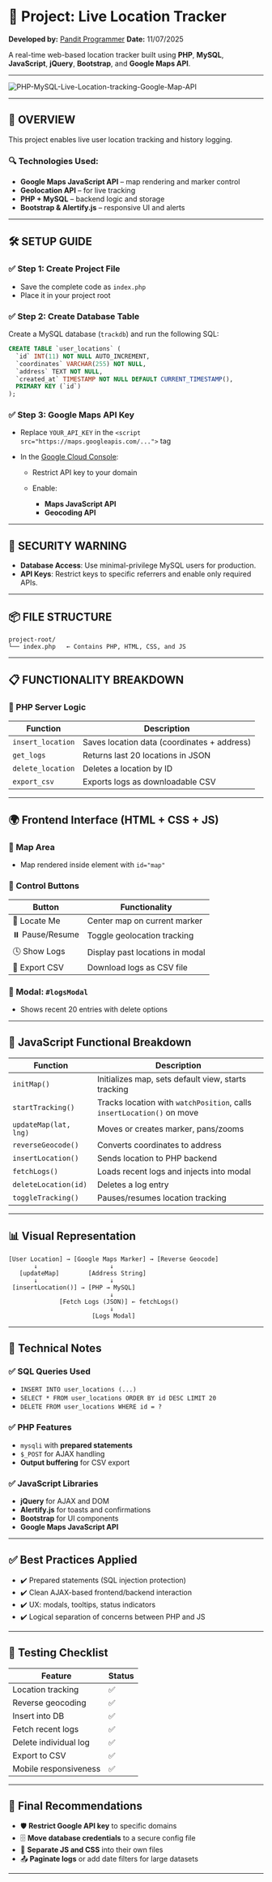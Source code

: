 

# 📄 Project: Live Location Tracker

**Developed by:** [Pandit Programmer](https://panditprogrammer.com) 
**Date:** 11/07/2025

A real-time web-based location tracker built using **PHP**, **MySQL**, **JavaScript**, **jQuery**, **Bootstrap**, and **Google Maps API**.

---

![PHP-MySQL-Live-Location-tracking-Google-Map-API](https://github.com/panditprogrammer/PHP-MySQL-Location-Tracking-google-Map-API/blob/main/Screenshot.png "Preview")

---

## 🔧 OVERVIEW

This project enables live user location tracking and history logging.

### 🔍 Technologies Used:
- **Google Maps JavaScript API** – map rendering and marker control  
- **Geolocation API** – for live tracking  
- **PHP + MySQL** – backend logic and storage  
- **Bootstrap & Alertify.js** – responsive UI and alerts  

---

## 🛠️ SETUP GUIDE

### ✅ Step 1: Create Project File
- Save the complete code as `index.php`
- Place it in your project root

### ✅ Step 2: Create Database Table
Create a MySQL database (`trackdb`) and run the following SQL:

```sql
CREATE TABLE `user_locations` (
  `id` INT(11) NOT NULL AUTO_INCREMENT,
  `coordinates` VARCHAR(255) NOT NULL,
  `address` TEXT NOT NULL,
  `created_at` TIMESTAMP NOT NULL DEFAULT CURRENT_TIMESTAMP(),
  PRIMARY KEY (`id`)
);
```

### ✅ Step 3: Google Maps API Key

* Replace `YOUR_API_KEY` in the `<script src="https://maps.googleapis.com/...">` tag
* In the [Google Cloud Console](https://console.cloud.google.com):

  * Restrict API key to your domain
  * Enable:

    * **Maps JavaScript API**
    * **Geocoding API**

---

## 🔐 SECURITY WARNING

* **Database Access**: Use minimal-privilege MySQL users for production.
* **API Keys**: Restrict keys to specific referrers and enable only required APIs.

---

## 📦 FILE STRUCTURE

```
project-root/
└── index.php   ← Contains PHP, HTML, CSS, and JS
```

---

## 📋 FUNCTIONALITY BREAKDOWN

### 🧠 PHP Server Logic

| Function          | Description                                 |
| ----------------- | ------------------------------------------- |
| `insert_location` | Saves location data (coordinates + address) |
| `get_logs`        | Returns last 20 locations in JSON           |
| `delete_location` | Deletes a location by ID                    |
| `export_csv`      | Exports logs as downloadable CSV            |

---

## 🌍 Frontend Interface (HTML + CSS + JS)

### 📌 Map Area

* Map rendered inside element with `id="map"`

### 📌 Control Buttons

| Button          | Functionality                   |
| --------------- | ------------------------------- |
| 📍 Locate Me    | Center map on current marker    |
| ⏸️ Pause/Resume | Toggle geolocation tracking     |
| 🕓 Show Logs    | Display past locations in modal |
| 📄 Export CSV   | Download logs as CSV file       |

### 📌 Modal: `#logsModal`

* Shows recent 20 entries with delete options

---

## 🔄 JavaScript Functional Breakdown

| Function              | Description                                                            |
| --------------------- | ---------------------------------------------------------------------- |
| `initMap()`           | Initializes map, sets default view, starts tracking                    |
| `startTracking()`     | Tracks location with `watchPosition`, calls `insertLocation()` on move |
| `updateMap(lat, lng)` | Moves or creates marker, pans/zooms                                    |
| `reverseGeocode()`    | Converts coordinates to address                                        |
| `insertLocation()`    | Sends location to PHP backend                                          |
| `fetchLogs()`         | Loads recent logs and injects into modal                               |
| `deleteLocation(id)`  | Deletes a log entry                                                    |
| `toggleTracking()`    | Pauses/resumes location tracking                                       |

---

## 📊 Visual Representation

```
[User Location] → [Google Maps Marker] → [Reverse Geocode]
       ↓                    ↓
   [updateMap]        [Address String]
       ↓                    ↓
 [insertLocation()] → [PHP → MySQL]
                            ↓
              [Fetch Logs (JSON)] ← fetchLogs()
                            ↓
                       [Logs Modal]
```

---

## 🧪 Technical Notes

### ✅ SQL Queries Used

* `INSERT INTO user_locations (...)`
* `SELECT * FROM user_locations ORDER BY id DESC LIMIT 20`
* `DELETE FROM user_locations WHERE id = ?`

### ✅ PHP Features

* `mysqli` with **prepared statements**
* `$_POST` for AJAX handling
* **Output buffering** for CSV export

### ✅ JavaScript Libraries

* **jQuery** for AJAX and DOM
* **Alertify.js** for toasts and confirmations
* **Bootstrap** for UI components
* **Google Maps JavaScript API**

---

## ✅ Best Practices Applied

* ✔️ Prepared statements (SQL injection protection)
* ✔️ Clean AJAX-based frontend/backend interaction
* ✔️ UX: modals, tooltips, status indicators
* ✔️ Logical separation of concerns between PHP and JS

---

## 🧪 Testing Checklist

| Feature               | Status |
| --------------------- | ------ |
| Location tracking     | ✅      |
| Reverse geocoding     | ✅      |
| Insert into DB        | ✅      |
| Fetch recent logs     | ✅      |
| Delete individual log | ✅      |
| Export to CSV         | ✅      |
| Mobile responsiveness | ✅      |

---

## 📌 Final Recommendations

* 🛡️ **Restrict Google API key** to specific domains
* 🗄️ **Move database credentials** to a secure config file
* 🧹 **Separate JS and CSS** into their own files
* 📤 **Paginate logs** or add date filters for large datasets

---



